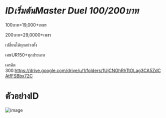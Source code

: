 # *IDเริ่มต้นMaster Duel 100/200บาท*

100บาท=19,000+เพชร

200บาท=29,0000+เพชร

เปลี่ยนได้ทุกอย่างทั้ง

เศษUR150+ทุกประเภท

เครดิต 300:https://drive.google.com/drive/u/1/folders/1UjCNGhRhTtOLag3CA5ZdCAtfFSBbx72C

# ตัวอย่างID

![image](https://github.com/Kawewisate/MasterDuel/assets/68786705/3ea0a5b0-7f01-4f47-9cf8-e05d8ff93f83)
